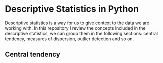 # Descriptive Statistics in Python

Descriptive statistics is a way for us to give context to the data we are working with. In this repository I review the concepts included in the descriptive statistics, we can group them in the following sections: central tendency, measures of dispersion, outlier detection and so on.

## Central tendency

